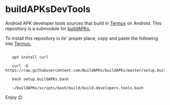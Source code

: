 # buildAPKsDevTools
Android APK developer tools sources that build in [Termux](https://github.com/termux) on Android. This repository is a submodule for [buildAPKs.](https://github.com/sdrausty/buildAPKs)

To install this repository in its' proper place, copy and paste the following into [Termux.](https://github.com/termux)
```

   apt install curl 

   curl -O https://raw.githubusercontent.com/BuildAPKs/buildAPKs/master/setup.buildAPKs.bash

   bash setup.buildAPKs.bash

   ~/buildAPKs/scripts/bash/build/build.developers.tools.bash

```

Enjoy :wink:
<!--README.md EOF-->
